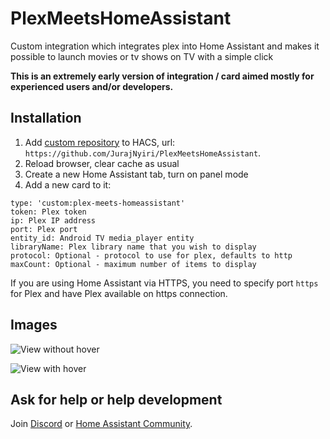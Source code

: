 # PlexMeetsHomeAssistant

Custom integration which integrates plex into Home Assistant and makes it possible to launch movies or tv shows on TV with a simple click

**This is an extremely early version of integration / card aimed mostly for experienced users and/or developers.**

## Installation

1. Add [custom repository](https://hacs.xyz/docs/faq/custom_repositories/) to HACS, url: `https://github.com/JurajNyiri/PlexMeetsHomeAssistant`.
2. Reload browser, clear cache as usual
3. Create a new Home Assistant tab, turn on panel mode
4. Add a new card to it:

```
type: 'custom:plex-meets-homeassistant'
token: Plex token
ip: Plex IP address
port: Plex port
entity_id: Android TV media_player entity
libraryName: Plex library name that you wish to display
protocol: Optional - protocol to use for plex, defaults to http
maxCount: Optional - maximum number of items to display
```

If you are using Home Assistant via HTTPS, you need to specify port `https` for Plex and have Plex available on https connection.

## Images

![View without hover](https://github.com/JurajNyiri/PlexMeetsHomeAssistant/blob/main/images/1.png)

![View with hover](https://github.com/JurajNyiri/PlexMeetsHomeAssistant/blob/main/images/2.png)

## Ask for help or help development

Join [Discord](https://discord.gg/5W9Ttp2R) or [Home Assistant Community](https://community.home-assistant.io/t/custom-component-card-plex-meets-home-assistant/304349).
